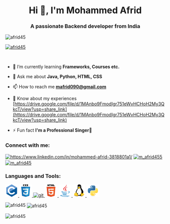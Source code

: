<h1 align="center">Hi 👋, I'm Mohammed Afrid</h1>
<h3 align="center">A passionate Backend developer from India</h3>

<p align="left"> <img src="https://komarev.com/ghpvc/?username=afrid45&label=Profile%20views&color=0e75b6&style=flat" alt="afrid45" /> </p>

<p align="left"> <a href="https://github.com/ryo-ma/github-profile-trophy"><img src="https://github-profile-trophy.vercel.app/?username=afrid45" alt="afrid45" /></a> </p>

<p align="left"> <a href="https://twitter.com/" target="blank"><img src="https://img.shields.io/twitter/follow/?logo=twitter&style=for-the-badge" alt="" /></a> </p>

- 🌱 I’m currently learning **Frameworks, Courses etc.**

- 💬 Ask me about **Java, Python, HTML, CSS**

- 📫 How to reach me **mafrid090@gmail.com**

- 📄 Know about my experiences [https://drive.google.com/file/d/1MAnbo9FmodIgr751eWvHCHoH2My3QkcT/view?usp=share_link](https://drive.google.com/file/d/1MAnbo9FmodIgr751eWvHCHoH2My3QkcT/view?usp=share_link)

- ⚡ Fun fact **I'm a Professional Singer🎤**

<h3 align="left">Connect with me:</h3>
<p align="left">
<a href="https://linkedin.com/in/mohammed-afrid-3818801a1/" target="blank"><img align="center" src="https://raw.githubusercontent.com/rahuldkjain/github-profile-readme-generator/master/src/images/icons/Social/linked-in-alt.svg" alt="https://www.linkedin.com/in/mohammed-afrid-3818801a1/" height="30" width="40" /></a>
<a href="https://instagram.com/m_afrid455" target="blank"><img align="center" src="https://raw.githubusercontent.com/rahuldkjain/github-profile-readme-generator/master/src/images/icons/Social/instagram.svg" alt="m_afrid455" height="30" width="40" /></a>
<a href="https://www.leetcode.com/m_afrid45" target="blank"><img align="center" src="https://raw.githubusercontent.com/rahuldkjain/github-profile-readme-generator/master/src/images/icons/Social/leet-code.svg" alt="m_afrid45" height="30" width="40" /></a>
</p>

<h3 align="left">Languages and Tools:</h3>
<p align="left"> <a href="https://www.cprogramming.com/" target="_blank" rel="noreferrer"> <img src="https://raw.githubusercontent.com/devicons/devicon/master/icons/c/c-original.svg" alt="c" width="40" height="40"/> </a> <a href="https://www.w3schools.com/css/" target="_blank" rel="noreferrer"> <img src="https://raw.githubusercontent.com/devicons/devicon/master/icons/css3/css3-original-wordmark.svg" alt="css3" width="40" height="40"/> </a> <a href="https://git-scm.com/" target="_blank" rel="noreferrer"> <img src="https://www.vectorlogo.zone/logos/git-scm/git-scm-icon.svg" alt="git" width="40" height="40"/> </a> <a href="https://www.w3.org/html/" target="_blank" rel="noreferrer"> <img src="https://raw.githubusercontent.com/devicons/devicon/master/icons/html5/html5-original-wordmark.svg" alt="html5" width="40" height="40"/> </a> <a href="https://www.java.com" target="_blank" rel="noreferrer"> <img src="https://raw.githubusercontent.com/devicons/devicon/master/icons/java/java-original.svg" alt="java" width="40" height="40"/> </a> <a href="https://www.linux.org/" target="_blank" rel="noreferrer"> <img src="https://raw.githubusercontent.com/devicons/devicon/master/icons/linux/linux-original.svg" alt="linux" width="40" height="40"/> </a> <a href="https://www.python.org" target="_blank" rel="noreferrer"> <img src="https://raw.githubusercontent.com/devicons/devicon/master/icons/python/python-original.svg" alt="python" width="40" height="40"/> </a> </p>

<p><img align="left" src="https://github-readme-stats.vercel.app/api/top-langs?username=afrid45&show_icons=true&locale=en&layout=compact" alt="afrid45" /></p>

<p>&nbsp;<img align="center" src="https://github-readme-stats.vercel.app/api?username=afrid45&show_icons=true&locale=en" alt="afrid45" /></p>

<p><img align="center" src="https://github-readme-streak-stats.herokuapp.com/?user=afrid45&" alt="afrid45" /></p>

